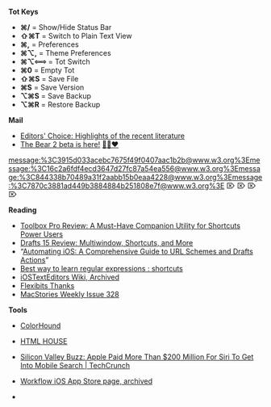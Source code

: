 **Tot Keys**
- **⌘/** = Show/Hide Status Bar
- **⇧⌘T** = Switch to Plain Text View
- **⌘,** = Preferences
- **⌘⌥,** = Theme Preferences
- **⌘⌥⇦⇨** = Tot Switch
- **⌘0** = Empty Tot
- **⇧⌘S** = Save File
- **⌘S** = Save Version
- **⌥⌘S** = Save Backup
- **⌥⌘R** = Restore Backup

**Mail**

- [Editors' Choice: Highlights of the recent literature](message://%3Cbaa42342-c6ec-4331-81f2-8c3c0d4cd364@atl1s07mta2191.xt.local%3E)
- [The Bear 2 beta is here!](message:%3C11bfb68c5eebd7be7987b2076.5d333aa573.20230321160025.6da6bd9448.e4999be9@mail205.sea81.mcsv.net%3E) [🐻🎉❤️](message:%3C11bfb68c5eebd7be7987b2076.5d333aa573.20230321160025.6da6bd9448.e4999be9@mail205.sea81.mcsv.net%3E)
 
<message:%3C3915d033acebc7675f49f0407aac1b2b@www.w3.org%3E><message:%3C16c2a6fdf4ecd3647d27fc87a54ea556@www.w3.org%3E><message:%3C844338b70489a31f2aabb15b0eaa4228@www.w3.org%3E><message:%3C7870c3881ad449b3884884b251808e7f@www.w3.org%3E>
⌦ ⌦ ⌦ ⌦ 

**Reading**
- [Toolbox Pro Review: A Must-Have Companion Utility for Shortcuts Power Users](https://www.macstories.net/reviews/toolbox-pro-review-a-must-have-companion-utility-for-shortcuts-power-users/)
- [Drafts 15 Review: Multiwindow, Shortcuts, and More](https://www.macstories.net/reviews/drafts-15-review-multiwindow-shortcuts-and-more/)
- “[Automating iOS: A Comprehensive Guide to URL Schemes and Drafts Actions](drafts://open?uuid=A944CF95-DE24-47AA-BC50-CB03E1A20396)”
- [Best way to learn regular expressions : shortcuts](https://www.reddit.com/r/shortcuts/comments/tv4o6b/tip_best_way_to_learn_regular_expressions/)
- [iOSTextEditors Wiki, Archived](message:%3C20220519183936.3D22C6620355@ci74p00im-qukt09081101.me.com%3E)
- [Flexibits Thanks](message:%3C01000180dcd5c12d-8a339643-092f-482c-b4c2-34bea5293300-000000@email.amazonses.com%3E)
- [MacStories Weekly Issue 328](message:%3C9f4b80a35728f7271fe3ea6ff.1211774273.20220708190844.111c35d50b.5ee0cdcc@mail118.suw15.mcsv.net%3E)

**Tools**
- [ColorHound](http://colorhound.net)
- [HTML HOUSE](https://html.house)

- [Silicon Valley Buzz: Apple Paid More Than $200 Million For Siri To Get Into Mobile Search | TechCrunch](https://techcrunch.com/2010/04/28/apple-siri-200-million/)
- [Workflow iOS App Store page, archived](https://web.archive.org/web/*/https://itunes.apple.com/us/app/workflow-powerful-automation-made-simple/id915249334)
- 